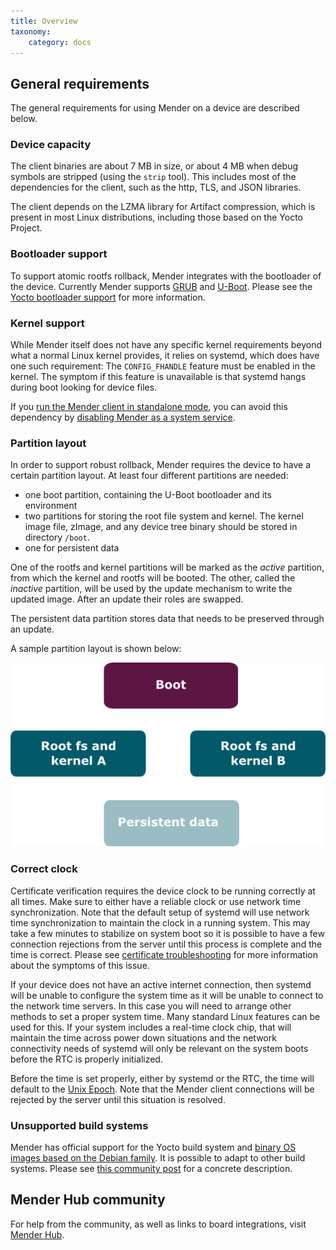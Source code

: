 ```yaml
---
title: Overview
taxonomy:
    category: docs
---
```


## General requirements

The general requirements for using Mender on a device are described below.

### Device capacity
The client binaries are about 7 MB in size, or about 4 MB when debug symbols are
stripped (using the `strip` tool). This includes most of the dependencies for
the client, such as the http, TLS, and JSON libraries.

The client depends on the LZMA library for Artifact compression, which is
present in most Linux distributions, including those based on the Yocto Project.


### Bootloader support

To support atomic rootfs rollback, Mender integrates with the bootloader of the device. Currently
Mender supports [GRUB](https://www.gnu.org/software/grub/?target=_blank) and
[U-Boot](http://www.denx.de/wiki/U-Boot?target=_blank). Please see the [Yocto bootloader
support](../02.Board-integration/02.Bootloader-support/docs.md) for more information.


### Kernel support
While Mender itself does not have any specific kernel requirements beyond what a normal Linux kernel provides, it relies on systemd, which does have one such requirement: The `CONFIG_FHANDLE` feature must be enabled in the kernel. The symptom if this feature is unavailable is that systemd hangs during boot looking for device files.

If you [run the Mender client in standalone mode](../../02.Overview/01.Introduction/docs.md#client-modes-of-operation), you can avoid this dependency by [disabling Mender as a system service](../05.Customize-Mender/docs.md#disabling-mender-as-a-system-service).


### Partition layout

In order to support robust rollback, Mender requires the device to have a certain partition layout.
At least four different partitions are needed:
* one boot partition, containing the U-Boot bootloader and its environment
* two partitions for storing the root file system and kernel. The kernel image file, zImage, and any device tree binary should be stored in directory `/boot`.
* one for persistent data

One of the rootfs and kernel partitions will be marked as the *active* partition, from which the kernel and rootfs will be booted.
The other, called the *inactive* partition, will be used by the update mechanism to write the updated image.
After an update their roles are swapped.

The persistent data partition stores data that needs to be preserved through an update.

A sample partition layout is shown below:

![Mender client partition layout](mender_client_partition_layout.png)


### Correct clock

Certificate verification requires the device clock to be running correctly at all times.
Make sure to either have a reliable clock or use network time synchronization.
Note that the default setup of systemd will use network time
synchronization to maintain the clock in a running system. This may
take a few minutes to stabilize on system boot so it is possible
to have a few connection rejections from the server until this process
is complete and the time is correct. Please see [certificate troubleshooting](../../201.Troubleshooting/03.Mender-Client/docs.md#certificate-expired-or-not-yet-valid) for more information about the symptoms of this issue.

If your device does not have an active internet connection, then systemd
will be unable to configure the system time as it will be unable to connect
to the network time servers. In this case you will need to arrange other
methods to set a proper system time. Many standard Linux features can be
used for this. If your system includes a real-time clock chip, that will maintain the time
across power down situations and the network connectivity needs of systemd
will only be relevant on the system boots before the RTC is properly
initialized.

Before the time is set properly, either by systemd or the RTC, the time will
default to the [Unix Epoch](https://en.wikipedia.org/wiki/Unix_time?target=_blank).  Note
that the Mender client connections will be rejected by the server until this
situation is resolved.


### Unsupported build systems

Mender has official support for the Yocto build system and [binary OS images based on the Debian family](../../04.System-updates-Debian-family/chapter.md). It is possible to adapt to other build systems. Please see [this community post](https://hub.mender.io/t/mender-from-scratch?target=_blank) for a concrete description.


## Mender Hub community

For help from the community, as well as links to board integrations, visit [Mender
Hub](https://hub.mender.io/?target=_blank).
